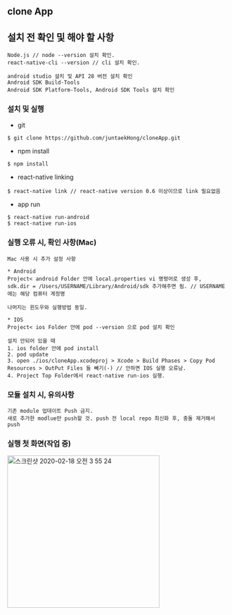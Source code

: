 ## clone App


## 설치 전 확인 및 해야 할 사항

```
Node.js // node --version 설치 확인. 
react-native-cli --version // cli 설치 확인.

android studio 설치 및 API 28 버전 설치 확인
Android SDK Build-Tools
Android SDK Platform-Tools, Android SDK Tools 설치 확인
```

### 설치 및 실행

- git

```sh
$ git clone https://github.com/juntaekHong/cloneApp.git
```

- npm install

```
$ npm install
```

- react-native linking

```
$ react-native link // react-native version 0.6 이상이므로 link 필요없음
```

- app run

```
$ react-native run-android
$ react-native run-ios
```

### 실행 오류 시, 확인 사항(Mac)

```
Mac 사용 시 추가 설정 사항

* Android 
Project< android Folder 안에 local.properties vi 명령어로 생성 후,
sdk.dir = /Users/USERNAME/Library/Android/sdk 추가해주면 됨. // USERNAME 에는 해당 컴퓨터 계정명

나머지는 윈도우와 실행방법 동일.

* IOS
Project< ios Folder 안에 pod --version 으로 pod 설치 확인

설치 안되어 있을 때
1. ios folder 안에 pod install
2. pod update
3. open ./ios/cloneApp.xcodeproj > Xcode > Build Phases > Copy Pod Resources > OutPut Files 들 빼기(-) // 안하면 IOS 실행 오류남.
4. Project Top Folder에서 react-native run-ios 실행.
```

### 모듈 설치 시, 유의사항

```
기존 module 업데이트 Push 금지.
새로 추가한 modlue만 push할 것. push 전 local repo 최신화 후, 충돌 제거해서 push
```

### 실행 첫 화면(작업 중)
<img width="346" alt="스크린샷 2020-02-18 오전 3 55 24" src="https://user-images.githubusercontent.com/50249009/74680027-d8447a00-5202-11ea-9da5-e644e31cf8e4.png">
